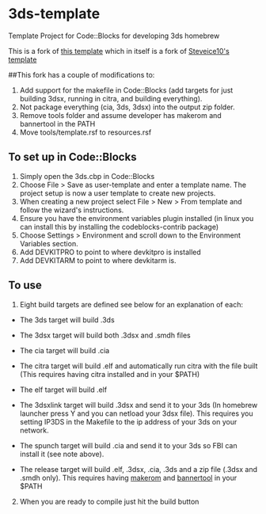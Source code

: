 # 3ds-template
Template Project for Code::Blocks for developing 3ds homebrew

This is a fork of [this template](https://github.com/thedax/3DSHomebrewTemplate) which in itself is a fork of [Steveice10's template](https://github.com/Steveice10/3DSHomebrewTemplate)

##This fork has a couple of modifications to:
1. Add support for the makefile in Code::Blocks (add targets for just building 3dsx, running in citra, and building everything).
2. Not package everything (cia, 3ds, 3dsx) into the output zip folder.
3. Remove tools folder and assume developer has makerom and bannertool in the PATH
4. Move tools/template.rsf to resources.rsf

## To set up in Code::Blocks
1. Simply open the 3ds.cbp in Code::Blocks
2. Choose File > Save as user-template and enter a template name.  The project setup is now a user template to create new projects.
3. When creating a new project select File > New > From template and follow the wizard's instructions.
4. Ensure you have the environment variables plugin installed (in linux you can install this by installing the codeblocks-contrib package)
5. Choose Settings > Environment and scroll down to the Environment Variables section.
6. Add DEVKITPRO to point to where devkitpro is installed
7. Add DEVKITARM to point to where devkitarm is.

## To use
1. Eight build targets are defined see below for an explanation of each:
  * The 3ds target will build <project name>.3ds  
  * The 3dsx target will build both <project name>.3dsx and <project name>.smdh files
  * The cia target will build <project name>.cia  
  * The citra target will build <project name>.elf and automatically run citra with the file built (This requires having citra installed and in your $PATH)
  * The elf target will build <project name>.elf
  
  * The 3dsxlink target will build <project name>.3dsx and send it to your 3ds (In homebrew launcher press Y and you can netload your 3dsx file).  This requires you setting IP3DS in the Makefile to the ip address of your 3ds on your network.
  * The spunch target will build <project name>.cia and send it to your 3ds so FBI can install it (see note above).
  * The release target will build .elf, .3dsx, .cia, .3ds and a zip file (.3dsx and .smdh only). This requires having [makerom](https://github.com/profi200/Project_CTR) and [bannertool](https://github.com/Steveice10/bannertool) in your $PATH
2. When you are ready to compile just hit the build button

